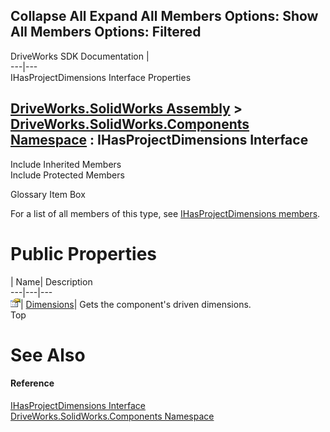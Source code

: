 Collapse All Expand All Members Options: Show All  Members Options: Filtered   
---  
DriveWorks SDK Documentation  |   
---|---  
IHasProjectDimensions Interface Properties   
  
[DriveWorks.SolidWorks Assembly](topic13342.md) > [DriveWorks.SolidWorks.Components Namespace](topic13925.md) : IHasProjectDimensions Interface  
---  
  
Include Inherited Members    
Include Protected Members    


Glossary Item Box

For a list of all members of this type, see [IHasProjectDimensions members](topic13982.md).

# Public Properties

| Name| Description  
---|---|---  
![ Property](dotnetimages/Property.gif)| [Dimensions](topic13986.md)| Gets the component's driven dimensions.   
Top

# See Also

#### Reference

[IHasProjectDimensions Interface](topic13981.md)   
[DriveWorks.SolidWorks.Components Namespace](topic13925.md)


